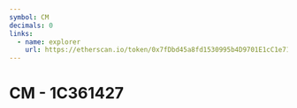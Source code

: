 ```yaml
---
symbol: CM
decimals: 0
links:
  - name: explorer
    url: https://etherscan.io/token/0x7fDbd45a8fd1530995b4D9701E1cC1e71Ad12955
---
```


# CM - 1C361427
